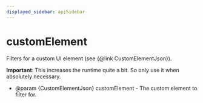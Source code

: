 ```yaml
---
displayed_sidebar: apiSidebar
---
```

# customElement

Filters for a custom UI element (see {@link CustomElementJson}).

**Important**: This increases the runtime quite a bit. So 
 only use it when absolutely necessary.

   * @param {CustomElementJson} customElement - The custom element to filter for.
